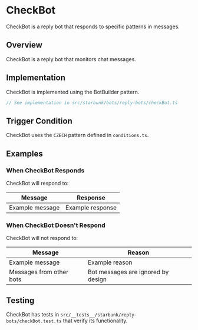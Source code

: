 # CheckBot

CheckBot is a reply bot that responds to specific patterns in messages.

## Overview

CheckBot is a reply bot that monitors chat messages.

## Implementation

CheckBot is implemented using the BotBuilder pattern.

```typescript
// See implementation in src/starbunk/bots/reply-bots/checkBot.ts
```

## Trigger Condition

CheckBot uses the `CZECH` pattern defined in `conditions.ts`.




## Examples

### When CheckBot Responds

CheckBot will respond to:

| Message | Response |
|---------|----------|
| Example message | Example response |

### When CheckBot Doesn't Respond

CheckBot will not respond to:

| Message | Reason |
|---------|--------|
| Example message | Example reason |
| Messages from other bots | Bot messages are ignored by design |

## Testing

CheckBot has tests in `src/__tests__/starbunk/reply-bots/checkBot.test.ts` that verify its functionality.
